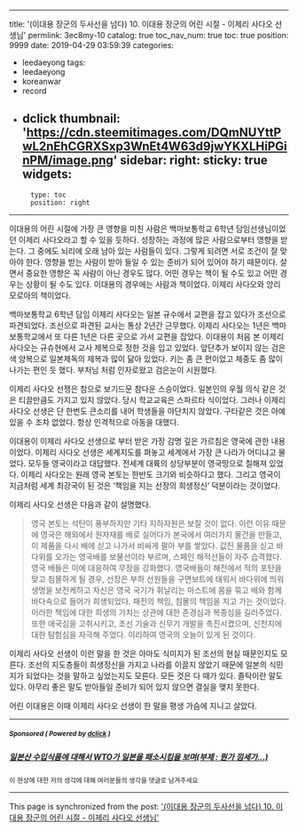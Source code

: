 
---
title: '(이대용 장군의 두사선을 넘다) 10. 이대용 장군의 어린 시절 - 이제리 사다오 선생님'
permlink: 3ec8my-10
catalog: true
toc_nav_num: true
toc: true
position: 9999
date: 2019-04-29 03:59:39
categories:
- leedaeyong
tags:
- leedaeyong
- koreanwar
- record
- dclick
thumbnail: 'https://cdn.steemitimages.com/DQmNUYttPwL2nEhCGRXSxp3WnEt4W63d9jwYKXLHiPGinPM/image.png'
sidebar:
    right:
        sticky: true
widgets:
    -
        type: toc
        position: right
---



이대용의 어린 시절에 가장 큰 영향을 미친 사람은 백마보통학교 6학년 담임선생님이었던 이제리 사다오라고 할 수 있을 듯하다. 성장하는 과정에 많은 사람으로부터 영향을 받는다. 그 중에도 뇌리에 오래 남아 있는 사람들이 있다. 그렇게 되려면 서로 조건이 잘 맞아야 한다. 영향을 받는 사람이 받아 들일 수 있는 준비가 되어 있어야 하기 때문이다. 살면서 중요한 영향은 꼭 사람이 아닌 경우도 많다. 어떤 경우는 책이 될 수도 있고 어떤 경우는 상황이 될 수도 있다. 이대용의 경우에는 사람과 책이었다. 이제리 사다오와 앙리 모로아의 책이었다. 

백마보통학교 6학년 담임 이제리 사다오는 일본 규수에서 교편을 잡고 있다가 조선으로 파견되었다. 조선으로 파견된 교사는 통상 2년간 근무했다. 이제리 사다오는 1년은 백마보통학교에서 또 다른 1년은 다른 곳으로 가서 교편을 잡았다. 이대용이 처음 본 이제리 사다오는 규슈현에서 교사 제복으로 정한 것을 입고 있었다. 앞단추가 보이지 않는 검은 색 양복으로 일본제독의 제복과 많이 닮아 있었다. 키는 좀 큰 편이었고 체중도 좀 많이 나가는 편인 듯 했다. 부처님 처럼 인자로왔고 검은눈이 시원했다. 

이제리 사다오 선쟁은 참으로 보기드문 참다운 스승이었다. 일본인의 우월 의식 같은 것은 티끌만큼도 가지고 있지 않았다. 당시 학교교육은 스파르타 식이었다. 그러나 이제리 사다오 선생은 단 한번도 큰소리를 내어 학생들을 야단치지 않았다. 구타같은 것은 아예 있을 수 조차 없었다. 항상 인격적으로 아동을 대했다. 

이대용이 이제리 사다오 선생으로 부터 받은 가장 감명 깊은 가르침은 영국에 관한 내용이었다. 이제리 사다오 선생은 세계지도를 펴놓고 세계에서 가장 큰 나라가 어디냐고 물었다. 모두들 영국이라고 대답했다. 전세계 대륙의 상당부분이 영국땅으로 칠해져 있었다. 이제리 사다오는 원래 영국 본토는 한반도 크기와 비슷하다고 했다. 그리고 영국이 지금처럼 세계 최강국이 된 것은 ‘책임을 지는 선장의 희생정신’ 덕분이라는 것이었다. 

이제리 사다오 선생은 다음과 같이 설명했다. 

> 영국 본토는 석탄이 풍부하지만 기타 지하자원은 보잘 것이 없다. 이런 이유 때문에 영국은 해외에서 원자재를 배로 실어다가 본국에서 여러가지 물건을 만들고, 이 제품을 다시 배에 싣고 나가서 비싸게 팔아 부를 쌓았다. 값진 물품을 싣고 바다위를 오가는 영국배를 보물선이라 부르며, 스페인 해적선들이 자주 습격했다. 영국 배들은 이에 대응하여 무장을 강화했다. 영국배들이 해전에서 적의 포탄을 맞고 침몰하게 될 경우, 선장은 부하 선원들을 구면보트에 태워서 바다위에 띄워 생명을 보전케하고 자신은 영국 국기가 휘날리는 마스트에 몸을 묶고 배와 함께 바다속으로 들어가 희생되었다. 패전의 책임, 침몰의 책임을 지고 가는 것이었다. 이러한 책임에 대한 희생의 가치는 상관에 대한 존경심과 복종심을 길러주었다. 또한 애국심을 고취시키고, 조선 기술과 신무기 개발을 촉진시켰으며, 신천지에 대한 탐험심을 자극해 주었다. 이리하여 영국의 오늘이 있게 된 것이다. 

이제리 사다오 선생이 이런 말을 한 것은 아마도 식미지가 된 조선의 현실 때문인지도 모른다. 조선의 지도층들이  희생정신을 가지고 나라를 이끌지 않았기 때문에 일본의 식민지가 되었다는 것을 말하고 싶었는지도 모른다. 모든 것은 다 때가 있다. 졸탁이란 말도 있다. 아무리 좋은 말도 받아들일 준비가 되어 있지 않으면 결실을 맺지 못한다.

어린 이대용은 이때 이제리 사다오 선생이 한 말을 평생 가슴에 지니고 살았다. 


---

#####  <sub> **Sponsored ( Powered by [dclick](https://www.dclick.io) )** </sub>
##### [일본산 수입식품에 대해서 WTO가 일본을 패소시킴을 보며(부제 : 뭔가 낌세가...)](https://api.dclick.io/v1/c?x=eyJhbGciOiJIUzI1NiIsInR5cCI6IkpXVCJ9.eyJjIjoid2lzZG9tYW5kanVzdGljZSIsInMiOiIzZWM4bXktMTAiLCJhIjpbInQtMTc5NSJdLCJ1cmwiOiJodHRwczovL3N0ZWVtaXQuY29tL2tyL0BzaW5kb2phL3d0byIsImlhdCI6MTU1NjU5NTI4MywiZXhwIjoxODcxOTU1MjgzfQ.wtvDmRR4igaZqpSjzy5_iHwOG7cdmSr0hWEpo_OEcGQ)
<sup>이 현상에 대한 저의 생각에 대해 여러분들의 생각을 댓글로 남겨주세요</sup>


- - -

This page is synchronized from the post: ['(이대용 장군의 두사선을 넘다) 10. 이대용 장군의 어린 시절 - 이제리 사다오 선생님'](https://steemit.com/@wisdomandjustice/3ec8my-10)

